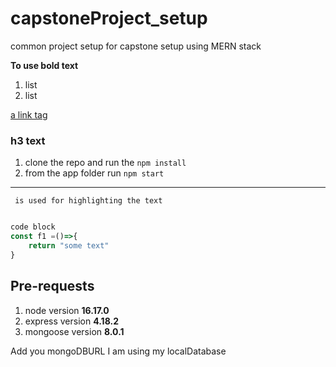 # capstoneProject_setup

common project setup for capstone setup using MERN stack

**To use bold text**

1.  list
2.  list

[a link tag](https://www.myapp.com)

### h3 text

1.  clone the repo and run the `npm install  `
2.  from the app folder run `npm start`

---

` is used for highlighting the text`

```js

code block
const f1 =()=>{
    return "some text"
}

```

## Pre-requests 
1.  node version **16.17.0**
2.  express version **4.18.2**
3.  mongoose version **8.0.1**
   

Add you mongoDBURL I am using my localDatabase
